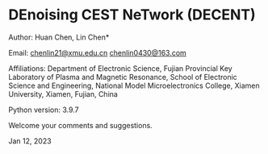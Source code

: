 # **DE**noising **CE**ST **N**e**T**work (DECENT)

Author: Huan Chen, Lin Chen*

Email:  chenlin21@xmu.edu.cn chenlin0430@163.com   

Affiliations:
Department of Electronic Science, Fujian Provincial Key Laboratory of Plasma and Magnetic Resonance, School of Electronic Science and Engineering, National Model Microelectronics College, Xiamen University, Xiamen, Fujian, China

Python version: 3.9.7


Welcome your comments and suggestions.

Jan 12, 2023
